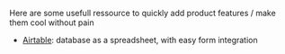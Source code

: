 Here are some usefull ressource to quickly add product features / make them cool without pain

- [Airtable](https://airtable.com/): database as a spreadsheet, with easy form integration
